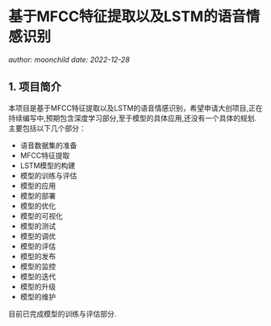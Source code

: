 # 基于MFCC特征提取以及LSTM的语音情感识别
*author: moonchild*
*date: 2022-12-28*

## 1. 项目简介
本项目是基于MFCC特征提取以及LSTM的语音情感识别，希望申请大创项目,正在持续编写中,预期包含深度学习部分,至于模型的具体应用,还没有一个具体的规划.
主要包括以下几个部分：
- 语音数据集的准备
- MFCC特征提取
- LSTM模型的构建
- 模型的训练与评估
- 模型的应用
- 模型的部署
- 模型的优化
- 模型的可视化
- 模型的测试
- 模型的调优
- 模型的评估
- 模型的发布
- 模型的监控
- 模型的迭代
- 模型的升级
- 模型的维护



目前已完成模型的训练与评估部分.
